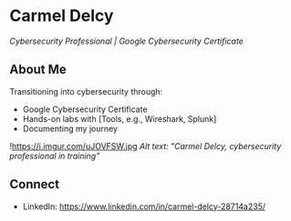 # Carmel Delcy  
*Cybersecurity Professional | Google Cybersecurity Certificate*  

## About Me  
Transitioning into cybersecurity through:  
- Google Cybersecurity Certificate
- Hands-on labs with [Tools, e.g., Wireshark, Splunk]  
- Documenting my journey   

!https://i.imgur.com/uJOVFSW.jpg
*Alt text: "Carmel Delcy, cybersecurity professional in training"*  

## Connect  
- LinkedIn: https://www.linkedin.com/in/carmel-delcy-28714a235/
